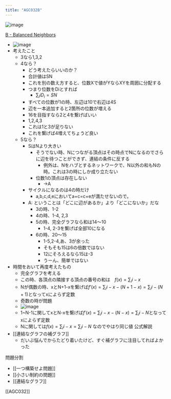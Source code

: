 ```yaml
---
title: "AGC032B"
---
```


![image](https://gyazo.com/e76108ab5d4311843730df54423d5dc2/thumb/1000)

[B - Balanced Neighbors](https://atcoder.jp/contests/agc032/tasks/agc032_b)
- ![image](https://gyazo.com/3f912a7e570eb817ebab2122ec066518/thumb/1000)
- 考えたこと
    - 3なら1,3,2
    - 4なら？
        - どう考えたらいいのか？
        - 合計値はSN
        - これを別の数え方すると、位数Xで値がYならXYを周囲に分配する
        - つまり位数をDiとすれば
            - $\sum_i iD_i = SN$
        - すべての位数が1の時、左辺は10で右辺は4S
        - 辺を一本追加すると2箇所の位数が増える
        - 16を目指すなら2と4を繋げばいい
        - 1,2,4,3
        - これは1と3が足りない
        - これを繋げば4増えてちょうど良い
    - 5なら？
        - SはNより大きい
            - そうでない時、Nにつながる頂点はその時点でNになるのでさらに辺を待つことができず、連結の条件に反する
                - 例外は、Nをハブとするネットワークで、N以外の和もNの時。これは3の時にしか成り立たない
            - 位数1の頂点は存在しない
                - →A
        - サイクルになるのは4の時だけ
            - a,b,c,d,eにおいてa+c=c+eが満たせないので。
        - A: ということは「どこに辺があるか」より「どこにないか」だな
            - 3の時、1-2
            - 4の時、1-4, 2,3
            - 5の時、完全グラフなら和は14〜10
                - 1-4, 2-3を繋げば全部10になる
            - 6の時、20〜15
                - 1-5,2-4,あ、3が余った
                - そもそも15は6の倍数ではない
                - 12にそろえるなら15は-3
                - うーん、簡単ではない
- 時間をおいて再度考えたもの
    - 完全グラフを考える
    - この時、各頂点の隣接する頂点の番号の和は　$f(x)=\sum_i i - x$
    - Nが偶数の時、xとN+1-xを繋げば$f'(x)=\sum_i i - x - (N + 1 - x) = \sum_i i - (N + 1)$となってxによらず定数
    - 奇数の時が問題
    - ![image](https://gyazo.com/e76108ab5d4311843730df54423d5dc2/thumb/1000)
    - 1~N-1に関してxとN-xを繋げば$f'(x)=\sum_i i - x - (N - x) = \sum_i i - N$となってxによらず定数
    - Nに関しては$f(x) = \sum_i i - x = \sum_i i - N$ なのでやはり同じ値
公式解説
- [[連結なグラフの補グラフ]]
    - だいぶ悩んでからたどり着いたけど、すぐ補グラフに注目してればよかった

問題分割
- [[一つ構築せよ問題]]
- [[小さい制約の問題]]
- [[連結なグラフ]]

[[AGC032]]
